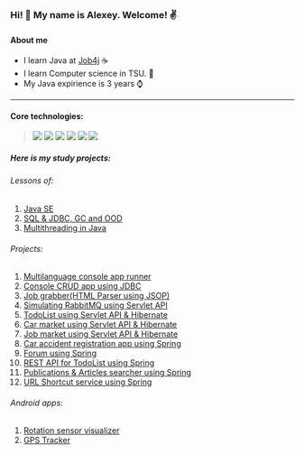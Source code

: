 ### Hi! 👋 My name is Alexey. Welcome! ✌️

 #### About me

 - I learn Java at [Job4j](https://job4j.ru) ☕
 - I learn Computer science in TSU. 🏢
 - My Java expirience is 3 years ⌚
_______________________________________________
#### Core technologies:
>![](https://camo.githubusercontent.com/22f7126df1dffab378e3330e065fa7548f49473ac679b7932ac2e2b1b93e17c6/68747470733a2f2f696d672e736869656c64732e696f2f62616467652f4a6176612d253345253344253230382d6f72616e6765)
![](https://camo.githubusercontent.com/9fc04526c2f5222e3abeda6fe6cad6cdf4647d7af3d0913495ab2ecb5533f847/68747470733a2f2f696d672e736869656c64732e696f2f62616467652f537072696e672d253345253344253230352e302d677265656e)
![](https://camo.githubusercontent.com/4fa0c04604af1f8bc2d8de18bb9b0100f7a45a994df212097047e28fbf29e66a/68747470733a2f2f696d672e736869656c64732e696f2f62616467652f48696265726e6174652d253345253344253230352e302d79656c6c6f77)
![](https://camo.githubusercontent.com/4886da20dce958a98bc852be5386f2a973f771ee4378bfdc4d2006e3bf3988af/68747470733a2f2f696d672e736869656c64732e696f2f62616467652f4d6176656e2d332d726564)
![](https://camo.githubusercontent.com/054130fd061a76727e34edc657039b84da03dcc1e0155cc943c2becc11a00e0c/68747470733a2f2f696d672e736869656c64732e696f2f62616467652f506f737467726553514c2d253345253344253230392d626c7565)
![](https://camo.githubusercontent.com/3d81e0bd1de3f21ab2ffffb9abfd0165286edfbeec2e969f1c61d45d5c320cfd/68747470733a2f2f696d672e736869656c64732e696f2f62616467652f5472617669732d43492d737563636573)

##### Here is my study projects:

###### Lessons of:
1. [Java SE]()
2. [SQL & JDBC, GC and OOD]()
3. [Multithreading in Java]()
###### Projects:
1. [Multilanguage console app runner]()
2. [Console CRUD app using JDBC]()
3. [Job grabber(HTML Parser using JSOP)]()
4. [Simulating RabbitMQ using Servlet API]()
5. [TodoList using Servlet API & Hibernate]()
6. [Car market using Servlet API & Hibernate]()
7. [Job market using Servlet API & Hibernate]()
8. [Car accident registration app using Spring]()
9. [Forum using Spring]()
10. [REST API for TodoList using Spring]()
11. [Publications & Articles searcher using Spring]()
12. [URL Shortcut service using Spring]()

###### Android apps:

1. [Rotation sensor visualizer]()
2. [GPS Tracker]()



<!--
**axelmark/axelmark** is a ✨ _special_ ✨ repository because its `README.md` (this file) appears on your GitHub profile.

Here are some ideas to get you started:

- 🔭 I’m currently working on ...
- 🌱 I’m currently learning ...
- 👯 I’m looking to collaborate on ...
- 🤔 I’m looking for help with ...
- 💬 Ask me about ...
- 📫 How to reach me: ...
- 😄 Pronouns: ...
- ⚡ Fun fact: ...
-->
